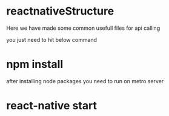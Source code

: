 # reactnativeStructure


Here we have made some common usefull files for api calling

you just need to hit below command 

# npm install

after installing node packages you need to run on metro server

# react-native start

